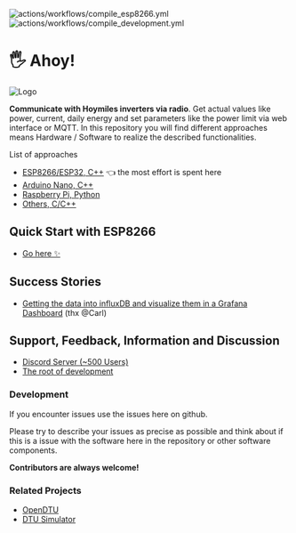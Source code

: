 ![actions/workflows/compile_esp8266.yml](../../actions/workflows/compile_esp8266.yml/badge.svg) ![actions/workflows/compile_development.yml](../../actions/workflows/compile_development.yml/badge.svg)

# 🖐 Ahoy!
![Logo](https://github.com/grindylow/ahoy/blob/main/doc/logo1_small.png?raw=true)

**Communicate with Hoymiles inverters via radio**. Get actual values like power, current, daily energy and set parameters like the power limit via web interface or MQTT. In this repository you will find different approaches means Hardware / Software to realize the described functionalities.

List of approaches

- [ESP8266/ESP32, C++](tools/esp8266/) 👈 the most effort is spent here
- [Arduino Nano, C++](tools/nano/NRF24_SendRcv/)
- [Raspberry Pi, Python](tools/rpi/)
- [Others, C/C++](tools/nano/NRF24_SendRcv/)

## Quick Start with ESP8266
- [Go here ✨](tools/esp8266/README.md#things-needed)


## Success Stories
- [Getting the data into influxDB and visualize them in a Grafana Dashboard](https://grafana.com/grafana/dashboards/16850-pv-power-ahoy/) (thx @Carl)

## Support, Feedback, Information and Discussion
- [Discord Server (~500 Users)](https://discord.gg/WzhxEY62mB)
- [The root of development](https://www.mikrocontroller.net/topic/525778)

### Development
If you encounter issues use the issues here on github.

Please try to describe your issues as precise as possible and think about if this is a issue with the software here in the repository or other software components.

**Contributors are always welcome!**

### Related Projects
- [OpenDTU](https://github.com/tbnobody/OpenDTU)
- [DTU Simulator](https://github.com/Ziyatoe/DTUsimMI1x00-Hoymiles)
